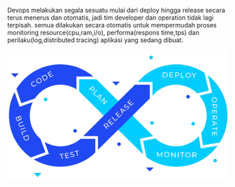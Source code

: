 Devops melakukan segala sesuatu mulai dari deploy hingga release secara terus menerus dan otomatis, jadi tim developer dan operation tidak lagi terpisah.
semua dilakukan secara otomatis untuk mempermudah proses monitoring resource(cpu,ram,i/o), performa(respons time,tps) dan perilaku(log,distributed tracing) aplikasi yang sedang dibuat.

![alur devops](https://github.com/frostmarry/lolrandom/blob/main/soal-02/02.png)
